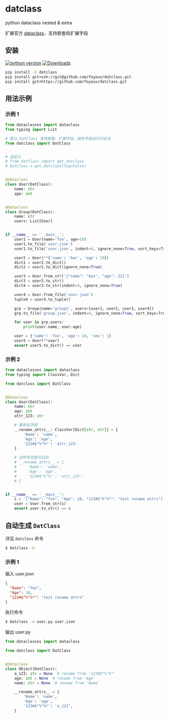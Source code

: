 # datclass

python dataclass nested & extra

扩展官方 [dataclass](https://docs.python.org/zh-cn/3/library/dataclasses.html)，支持嵌套和扩展字段

## 安装

[![python version](https://img.shields.io/pypi/pyversions/datclass)](https://pypi.org/project/datclass/)  [![Downloads](https://static.pepy.tech/personalized-badge/datclass?period=total&units=international_system&left_color=black&right_color=orange&left_text=Downloads)](https://pepy.tech/project/datclass)

```sh
pip install -U datclass
pip install git+ssh://git@github.com/foyoux/datclass.git
pip install git+https://github.com/foyoux/datclass.git
```

## 用法示例

### 示例 1

```py
from dataclasses import dataclass
from typing import List

# 默认 DatClass 支持嵌套、扩展字段，缺失字段会打印日志
from datclass import DatClass


# 自定义
# from datclass import get_datclass
# DatClass = get_datclass(log=False)


@dataclass
class User(DatClass):
    name: str
    age: int


@dataclass
class Group(DatClass):
    name: str
    users: List[User]


if __name__ == '__main__':
    user1 = User(name='foo', age=18)
    user1.to_file('user.json')
    user1.to_file('user.json', indent=4, ignore_none=True, sort_keys=True)

    user2 = User(**{'name': 'bar', 'age': 20})
    dict1 = user2.to_dict()
    dict2 = user2.to_dict(ignore_none=True)

    user3 = User.from_str('{"name": "baz", "age": 22}')
    dict3 = user3.to_str()
    dict4 = user3.to_str(indent=4, ignore_none=True)

    user4 = User.from_file('user.json')
    tuple4 = user4.to_tuple()

    grp = Group(name='group1', users=[user1, user2, user3, user4])
    grp.to_file('group.json', indent=4, ignore_none=True, sort_keys=True)

    for user in grp.users:
        print(user.name, user.age)

    user = {'name': 'foo', 'age': 18, 'sex': 1}
    user5 = User(**user)
    assert user5.to_dict() == user

```

### 示例 2

```py
from dataclasses import dataclass
from typing import ClassVar, Dict

from datclass import DatClass


@dataclass
class User(DatClass):
    name: str
    age: int
    attr_123: str

    # 重命名字段
    __rename_attrs__: ClassVar[Dict[str, str]] = {
        'Name': 'name',
        'Age': 'age',
        '123#$^%^%*': 'attr_123'
    }

    # 这样写也是可以的
    # __rename_attrs__ = {
    #     'Name': 'name',
    #     'Age': 'age',
    #     '123#$^%^%*': 'attr_123',
    # }


if __name__ == '__main__':
    s = '{"Name": "foo", "Age": 18, "123#$^%^%*": "test rename attrs"}'
    user = User.from_str(s)
    assert user.to_str() == s

```

## 自动生成 `DatClass`

详见 `datclass` 命令

```sh
$ datclass -h

```

### 示例 1

输入 user.json

```json
{
  "Name": "foo",
  "Age": 18,
  "123#$^%^%*": "test rename attrs"
}
```

执行命令

```sh
$ datclass -o user.py user.json

```

输出 user.py

```py
from dataclasses import dataclass

from datclass import DatClass


@dataclass
class Object(DatClass):
    a_123: str = None  # rename from '123#$^%^%*'
    age: int = None  # rename from 'Age'
    name: str = None  # rename from 'Name'

    __rename_attrs__ = {
        'Name': 'name',
        'Age': 'age',
        '123#$^%^%*': 'a_123',
    }

```